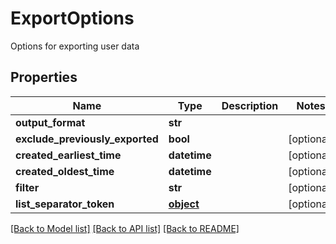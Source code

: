 # ExportOptions

Options for exporting user data
## Properties
Name | Type | Description | Notes
------------ | ------------- | ------------- | -------------
**output_format** | **str** |  | 
**exclude_previously_exported** | **bool** |  | [optional] 
**created_earliest_time** | **datetime** |  | [optional] 
**created_oldest_time** | **datetime** |  | [optional] 
**filter** | **str** |  | [optional] 
**list_separator_token** | [**object**]() |  | [optional] 

[[Back to Model list]](../README#documentation-for-models) [[Back to API list]](../README#documentation-for-api-endpoints) [[Back to README]](../README)


